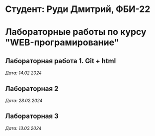# Студент: Руди Дмитрий, ФБИ-22

# Лабораторные работы по курсу "WEB-програмирование"

## Лабораторная работа 1. Git + html

*Дата: 14.02.2024*

## Лабораторная 2
*Дата: 28.02.2024*


## Лабораторная 3
*Дата: 13.03.2024*